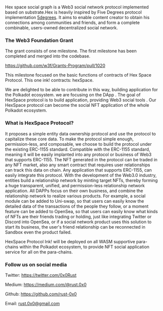 

Hex space social graph is a Web3 social network protocol implemented based on substrate.Hex is  heavily inspired by Five Degrees protocol implementation [5degrees](https://github.com/5DegreesProtocol/5degrees-protocol.git). It aims to enable content creator to obtain his connections among communities and friends, and form a complete combinable, users-owned decentralized social network. 

### The Web3 Foundation Grant
The grant consists of one milestone. The first milestone has been completed and merged into the codebase.

https://github.com/w3f/Grants-Program/pull/1020

This milestone focused on the basic functions of contracts of Hex Space Protocol. This one ink! contracts: hexSpace.

We are delighted to be able to contribute in this way, building application for the Polkadot ecosystem.
we are focusing on the DApp . The goal of HexSpace protocol is  to build application, providing Web3 social tools . Our HexSpace protocol can become the social NFT application of the whole Polkadot ecosystem.

### What is HexSpace Protocol?
It proposes a simple entity data ownership protocol and use the protocol to capitalize these core data. To make the protocol simple enough, permission-less, and composable, we choose to build the protocol under the existing ERC-1155 standard. Compatible with the ERC-1155 standard, meaning it will be easily implanted into any protocol or business of Web3 that supports ERC-1155. The NFT generated in the protocol can be traded in any NFT market, also any smart contract that requires user relationships can track this data on chain. Any application that supports ERC-1155, can easily integrate this protocol.
With the development of the Web3.0 industry, entities build a relationship network by minting target NFTs, thereby forming a huge transparent, unified, and permission-less relationship network
application. All DAPPs focus on their own business, and combine the relationship network to realize various products. For example, a social module can be added to Uni-swap, so that users can easily know the detailed data of the transactions of the people they follow, or a moment feature can be added to OpenSea, so that users can easily know what kinds of NFTs are their friends trading or holding, just like integrating Twitter or Discord into OpenSea, or if a social network product uses this solution to start its business, the user's friend relationship can be reconnected in Sandbox even the product failed.

HexSpace Protocol Ink! will be deployed on all WASM supportive para-chains within the Polkadot ecosystem, to provide NFT social application service for all  on the para-chains.


### Follow us on social media

Twitter: https://twitter.com/0x0Rust

Medium: https://medium.com/@rust.0x0

Github: https://github.com/rust-0x0

Email: rust.0x0@gmail.com
